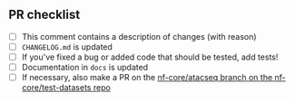 <!--
# nf-core/atacseq pull request

Many thanks for contributing to nf-core/atacseq!

Please fill in the appropriate checklist below (delete whatever is not relevant).
These are the most common things requested on pull requests (PRs).

Remember that PRs should be made against the dev branch, unless you're preparing a pipeline release.

Learn more about contributing: [CONTRIBUTING.md](https://github.com/nf-core/atacseq/tree/master/.github/CONTRIBUTING.md)
-->

## PR checklist

- [ ] This comment contains a description of changes (with reason)
- [ ] `CHANGELOG.md` is updated
- [ ] If you've fixed a bug or added code that should be tested, add tests!
- [ ] Documentation in `docs` is updated
- [ ] If necessary, also make a PR on the [nf-core/atacseq branch on the nf-core/test-datasets repo](https://github.com/nf-core/test-datasets/pull/new/nf-core/atacseq)
